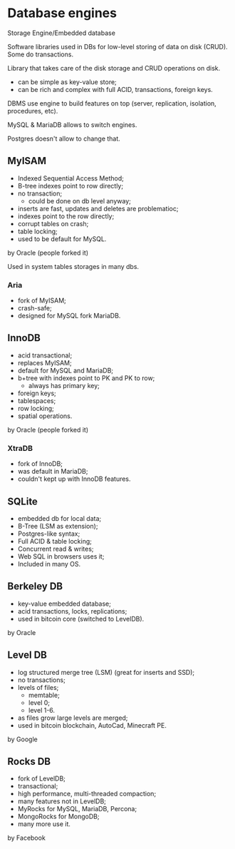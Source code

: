 # Database engines

Storage Engine/Embedded database

Software libraries used in DBs for low-level storing of data on disk (CRUD). Some do transactions.

Library that takes care of the disk storage and CRUD operations on disk.
  - can be simple as key-value store;
  - can be rich and complex with full ACID, transactions, foreign keys.

DBMS use engine to build features on top (server, replication, isolation, procedures, etc).

MySQL & MariaDB allows to switch engines. 

Postgres doesn't allow to change that.

## MyISAM

- Indexed Sequential Access Method;
- B-tree indexes point to row directly;
- no transaction;
  - could be done on db level anyway;
- inserts are fast, updates and deletes are problematioc;
- indexes point to the row directly;
- corrupt tables on crash;
- table locking;
- used to be default for MySQL.

by Oracle (people forked it)

Used in system tables storages in many dbs.

### Aria

- fork of MyISAM;
- crash-safe;
- designed for MySQL fork MariaDB.

## InnoDB

- acid transactional;
- replaces MyISAM;
- default for MySQL and MariaDB;
- b+tree with indexes point to PK and PK to row;
  - always has primary key;
- foreign keys;
- tablespaces;
- row locking;
- spatial operations.

by Oracle (people forked it)

### XtraDB

- fork of InnoDB;
- was default in MariaDB;
- couldn't kept up with InnoDB features.

## SQLite

- embedded db for local data;
- B-Tree (LSM as extension);
- Postgres-like syntax;
- Full ACID & table locking;
- Concurrent read & writes;
- Web SQL in browsers uses it;
- Included in many OS.

## Berkeley DB

- key-value embedded database;
- acid transactions, locks, replications;
- used in bitcoin core (switched to LevelDB).

by Oracle

## Level DB

- log structured merge tree (LSM) (great for inserts and SSD);
- no transactions;
- levels of files;
  - memtable;
  - level 0;
  - level 1-6.
- as files grow large levels are merged;
- used in bitcoin blockchain, AutoCad, Minecraft PE.

by Google

## Rocks DB

- fork of LevelDB;
- transactional;
- high performance, multi-threaded compaction;
- many features not in LevelDB;
- MyRocks for MySQL, MariaDB, Percona;
- MongoRocks for MongoDB;
- many more use it.

by Facebook



